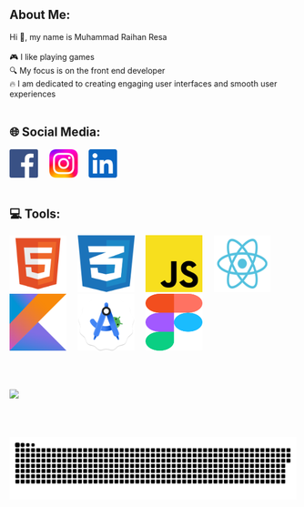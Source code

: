 ## About Me:
Hi 👋, my name is Muhammad Raihan Resa <br><br>🎮 I like playing games <br>🔍 My focus is on the front end developer <br>🔥 I am dedicated to creating engaging user interfaces and smooth user experiences<br><br>

## 🌐 Social Media:
<a href="https://facebook.com/raihanresa21"><img src="assets/facebook.svg" alt="facebook" width="50" height="50"></a>&nbsp;&nbsp;&nbsp;&nbsp;
<a href="https://instagram.com/raihanresa21"><img src="assets/instagram.svg" alt="instagram" width="50" height="50"></a>&nbsp;&nbsp;&nbsp;&nbsp;
<a href="https://linkedin.com/in/muhraihanresa243"><img src="assets/linkedin.svg" alt="linkedin" width="50" height="50"></a><br><br>

## 💻 Tools:
<img src="assets/html5.svg" alt="html5" width="100" height="100">&nbsp;&nbsp;&nbsp;&nbsp;
<img src="assets/css3.svg" alt="css3" width="100" height="100">&nbsp;&nbsp;&nbsp;&nbsp;
<img src="assets/javascript.svg" alt="javascript" width="100" height="100">&nbsp;&nbsp;&nbsp;&nbsp;
<img src="assets/react.svg" alt="react" width="100" height="100">&nbsp;&nbsp;&nbsp;&nbsp;
<img src="assets/kotlin.svg" alt="kotlin" width="100" height="100">&nbsp;&nbsp;&nbsp;&nbsp;
<img src="assets/androidstudio.svg" alt="androidstudio" width="100" height="100">&nbsp;&nbsp;&nbsp;&nbsp;
<img src="assets/figma.svg" alt="figma" width="100" height="100"><br><br><br><br>

![](https://quotes-github-readme.vercel.app/api?type=horizontal&theme=radical)<br><br><br><br>

![Snake animation](https://github.com/Renn243/Renn243/blob/output/github-contribution-grid-snake.svg)


